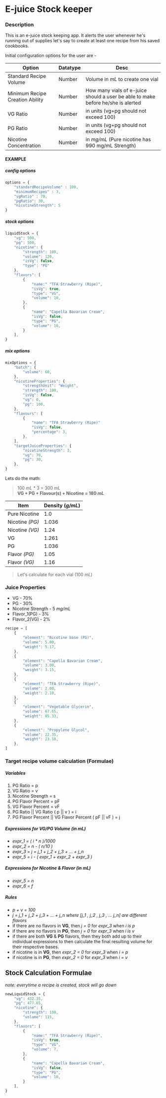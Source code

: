 # E-juice Stock keeper

### **Description**

This is an e-juice stock keeping app. It alerts the user whenever he's running out of supplies let's say to create at least one recipe from his saved cookbooks.

Initial configuration options for the user are - 

| Option | Datatype | Desc |
| ------ | -------- | ---- |
| Standard Recipe Volume | Number | Volume in _mL_ to create one vial |
| Minimum Recipe Creation Ability | Number | How many vials of e-juice should a user be able to make before he/she is alerted |
| VG Ratio | Number | in units (vg+pg should not exceed 100) |
| PG Ratio | Number | in units (vg+pg should not exceed 100) |
| Nicotine Concentration | Number | in _mg/mL_ (Pure nicotine has 990 mg/mL Strength) |


#### EXAMPLE

##### ___config options___

```javascript
options = {
    "standardRecipeVolume" : 100,
    "minimumRecipes" : 3,
    "vgRatio" : 70,
    "pgRatio": 30,
    "nicotineStrength": 5
}
```

##### ___stock options___

```javascript
liquidStock = {
    "vg": 500,
    "pg": 500,
    "nicotine": {
        "strength": 100,
        "volume": 120,
        "isVg": false,
        "type": "PG"
    },
    "flavors": [
        {
            "name:" "TFA Strawberry (Ripe)",
            "isVg": true,
            "type": "VG",
            "volume": 10,
        },
        {
            "name": "Capella Bavarian Cream",
            "isVg": false,
            "type": "PG",
            "volume": 10,
        }
    ],
}
```

##### ___mix options___

```javascript
mixOptions = {
    "batch": {
        "volume": 60,
    },
    "nicotineProperties": {
        "strengthUnit": "Weight",
        "strength": 100,
        "isVg": false,
        "vg": 0,
        "pg": 100,
    },
    "flavours": [
        {
            "name": "TFA Strawberry (Ripe)"
            "isVg": false,
            "percentage": 3,
        },
    ],
    "targetJuiceProperties": {
        "nicotineStrength": 3,
        "vg": 70,
        "pg": 30,
    },
}
```

Lets do the math: 

> 100 _mL_ * 3 = 300 _mL_  
> **VG + PG + Flavour(s) + Nicotine = 180 _mL_**

| Item | Density (_g/mL_) |
| ---- | -------------- |
| Pure Nicotine | 1.0 |
| Nicotine _(PG)_| 1.036 |
| Nicotine _(VG)_| 1.24 |
| VG | 1.261 |
| PG | 1.036 |
| Flavor _(PG)_ | 1.05 |
| Flavor _(VG)_ | 1.16 |

> Let's calculate for each vial (100 _mL_)

### Juice Properties
- VG - 70%
- PG - 30%
- Nicotine Strength - 5 _mg/mL_
- Flavor_1(PG) - 3%
- Flavor_2(VG) - 2%



```javascript
recipe = [
    {
        "element": "Nicotine base (PG)",
        "volume": 5.00,
        "weight": 5.17,
    },
    {
        "element": "Capella Bavarian Cream",
        "volume": 3.00,
        "weight": 3.15,
    },
    {
        "element": "TFA Strawberry (Ripe)",
        "volume": 2.00,
        "weight": 2.10,
    },
    {
        "element": "Vegetable Glycerin",
        "volume": 67.65,
        "weight": 85.33,
    },
    {
        "element": "Propylene Glycol",
        "volume": 22.35,
        "weight": 23.18,
    },
]
```

### __Target recipe volume calculation (Formulae)__

##### Variables
1. PG Ratio = p
2. VG Ratio = v
3. Nicotine Strength = s
4. PG Flavor Percent = pF
5. VG Flavor Percent = vF
6. PG Ratio || VG Ratio ( p || v ) = i
7. PG Flavor Percent || VG Flavor Percent ( pF || vF ) = j

##### Expressions for VG/PG Volume (in _mL_)
- _expr_1 = ( i * n )/1000_
- _expr_2 = n - ( n/10 )_
- _expr_3 = j = j_1 + j_2 + j_3 + ... + j_n_
- _expr_5 = i - ( expr_1 + expr_2 + expr_3 )_

##### Expressions for Nicotine & Flavor (in _mL_)
- _expr_5 = n_
- _expr_6 = f_

##### Rules
- _p + v = 100_
- _j = j_1 + j_2 + j_3 + ... + j_n where [j_1 , j_2 , j_3 , ... j_n] are different flavors_
- if there are no flavors in __VG__, then _j = 0_ for _expr_3_ when _i is p_
- if there are no flavors in __PG__, then _j = 0_ for _expr_3_ when _i is v_
- if there are both __VG__ & __PG__ flavors, then they both add up to their individual expressions to then calculate the final resulting volume for their respective bases.
- if nicotine is in __VG__, then _expr_2 = 0_ for _expr_3_ when _i = p_
- if nicotine is in __PG__, then _expr_2 = 0_ for _expr_3_ when _i = v_

## Stock Calculation Formulae

_note: everytime a recipe is created, stock will go down_

```javascript
newLiquidStock = {
    "vg": 432.35,
    "pg": 477.65,
    "nicotine": {
        "strength": 100,
        "volume": 115,
    },
    "flavors": [
        {
            "name:" "TFA Strawberry (Ripe)",
            "isVg": true,
            "type": "VG",
            "volume": 7,
        },
        {
            "name": "Capella Bavarian Cream",
            "isVg": false,
            "type": "PG",
            "volume": 10,
        }
    ],
}
```


